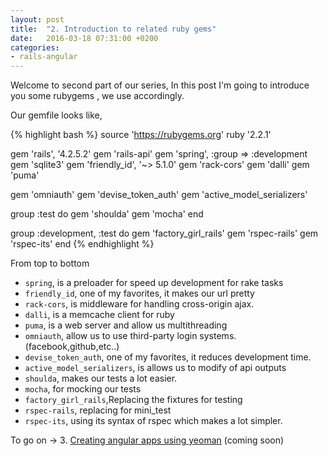 ```yaml
---
layout: post
title:  "2. Introduction to related ruby gems"
date:   2016-03-18 07:31:00 +0200
categories:
- rails-angular
---
```


Welcome to second part of our series, In this post I'm going to introduce you some rubygems , we use accordingly.

Our gemfile looks like,

{% highlight bash %}
source 'https://rubygems.org'
ruby '2.2.1'

gem 'rails', '4.2.5.2'
gem 'rails-api'
gem 'spring', :group => :development
gem 'sqlite3'
gem 'friendly_id', '~> 5.1.0'
gem 'rack-cors'
gem 'dalli'
gem 'puma'

gem 'omniauth'
gem 'devise_token_auth'
gem 'active_model_serializers'

group :test do
	gem 'shoulda'
	gem 'mocha'
end

group :development, :test do
	gem 'factory_girl_rails'
	gem 'rspec-rails'
	gem 'rspec-its'
end
{% endhighlight %}

From top to bottom

* `spring`, is a preloader for speed up development for rake tasks
* `friendly_id`, one of my favorites, it makes our url pretty
* `rack-cors`, is middleware for handling cross-origin ajax.
* `dalli`, is a memcache client for ruby
* `puma`, is a web server and allow us multithreading
* `omniauth`, allow us to use third-party login systems.(facebook,github,etc..)
* `devise_token_auth`, one of my favorites, it reduces development time.
* `active_model_serializers`, is allows us to modify of api outputs
* `shoulda`, makes our tests a lot easier.
* `mocha`, for mocking our tests
* `factory_girl_rails`,Replacing the fixtures for testing
* `rspec-rails`, replacing for mini_test
* `rspec-its`, using its syntax of rspec which makes a lot simpler.

To go on -> 3. [Creating angular apps using yeoman][creating-angular-app] (coming soon)

[creating-angular-app]: /blog/rails-angular/creating-angular-apps-using-yeoman
